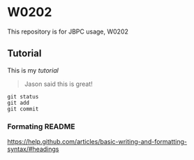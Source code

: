 # W0202
This repository is for JBPC usage, W0202

## Tutorial
This is my *tutorial*

> Jason said this is great!


```
git status
git add
git commit
```

### Formating README 
https://help.github.com/articles/basic-writing-and-formatting-syntax/#headings
